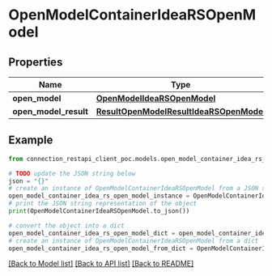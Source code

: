 # OpenModelContainerIdeaRSOpenModel


## Properties

Name | Type | Description | Notes
------------ | ------------- | ------------- | -------------
**open_model** | [**OpenModelIdeaRSOpenModel**](OpenModelIdeaRSOpenModel.md) |  | [optional] 
**open_model_result** | [**ResultOpenModelResultIdeaRSOpenModel**](ResultOpenModelResultIdeaRSOpenModel.md) |  | [optional] 

## Example

```python
from connection_restapi_client_poc.models.open_model_container_idea_rs_open_model import OpenModelContainerIdeaRSOpenModel

# TODO update the JSON string below
json = "{}"
# create an instance of OpenModelContainerIdeaRSOpenModel from a JSON string
open_model_container_idea_rs_open_model_instance = OpenModelContainerIdeaRSOpenModel.from_json(json)
# print the JSON string representation of the object
print(OpenModelContainerIdeaRSOpenModel.to_json())

# convert the object into a dict
open_model_container_idea_rs_open_model_dict = open_model_container_idea_rs_open_model_instance.to_dict()
# create an instance of OpenModelContainerIdeaRSOpenModel from a dict
open_model_container_idea_rs_open_model_from_dict = OpenModelContainerIdeaRSOpenModel.from_dict(open_model_container_idea_rs_open_model_dict)
```
[[Back to Model list]](../README.md#documentation-for-models) [[Back to API list]](../README.md#documentation-for-api-endpoints) [[Back to README]](../README.md)


